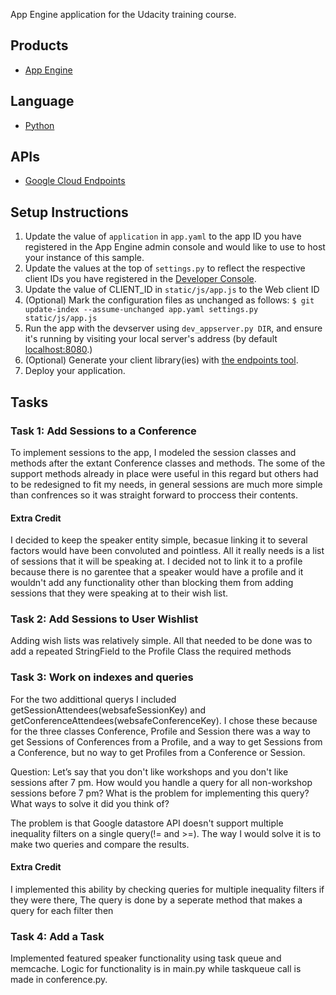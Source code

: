App Engine application for the Udacity training course.

## Products
- [App Engine][1]

## Language
- [Python][2]

## APIs
- [Google Cloud Endpoints][3]

## Setup Instructions
1. Update the value of `application` in `app.yaml` to the app ID you
   have registered in the App Engine admin console and would like to use to host
   your instance of this sample.
1. Update the values at the top of `settings.py` to
   reflect the respective client IDs you have registered in the
   [Developer Console][4].
1. Update the value of CLIENT_ID in `static/js/app.js` to the Web client ID
1. (Optional) Mark the configuration files as unchanged as follows:
   `$ git update-index --assume-unchanged app.yaml settings.py static/js/app.js`
1. Run the app with the devserver using `dev_appserver.py DIR`, and ensure it's running by visiting your local server's address (by default [localhost:8080][5].)
1. (Optional) Generate your client library(ies) with [the endpoints tool][6].
1. Deploy your application.

## Tasks
### Task 1: Add Sessions to a Conference
To implement sessions to the app, I modeled the session classes and methods after the extant Conference classes and methods. The some of the support methods already in place were useful in this regard but others had to be redesigned to fit my needs, in general sessions are much more simple than confrences so it was straight forward to proccess their contents.

#### Extra Credit
I decided to keep the speaker entity simple, becasue linking it to several factors would have been convoluted and pointless. All it really needs is a list of sessions that it will be speaking at. I decided not to link it to a profile because there is no garentee that a speaker would have a profile and it wouldn't add any functionality other than blocking them from adding sessions that they were speaking at to their wish list.

### Task 2: Add Sessions to User Wishlist
Adding wish lists was relatively simple. All that needed to be done was to add a repeated StringField to the Profile Class the required methods

### Task 3: Work on indexes and queries
For the two addittional querys I included getSessionAttendees(websafeSessionKey) and getConferenceAttendees(websafeConferenceKey). I chose these because for the three classes Conference, Profile and Session there was a way to get Sessions of Conferences from a Profile, and a way to get Sessions from a Conference, but no way to get Profiles from a Conference or Session.

Question: Let’s say that you don't like workshops and you don't like sessions after 7 pm. How would you handle a query for all non-workshop sessions before 7 pm? What is the problem for implementing this query? What ways to solve it did you think of?

The problem is that Google datastore API doesn't support multiple inequality filters on a single query(!= and >=). The way I would solve it is to make two queries and compare the results.

#### Extra Credit
I implemented this ability by checking queries for multiple inequality filters if they were there, The query is done by a seperate method that makes a query for each filter then

### Task 4: Add a Task
Implemented featured speaker functionality using task queue and memcache. Logic for functionality is in main.py while taskqueue call is made in conference.py.


[1]: https://developers.google.com/appengine
[2]: http://python.org
[3]: https://developers.google.com/appengine/docs/python/endpoints/
[4]: https://console.developers.google.com/
[5]: https://localhost:8080/
[6]: https://developers.google.com/appengine/docs/python/endpoints/endpoints_tool
